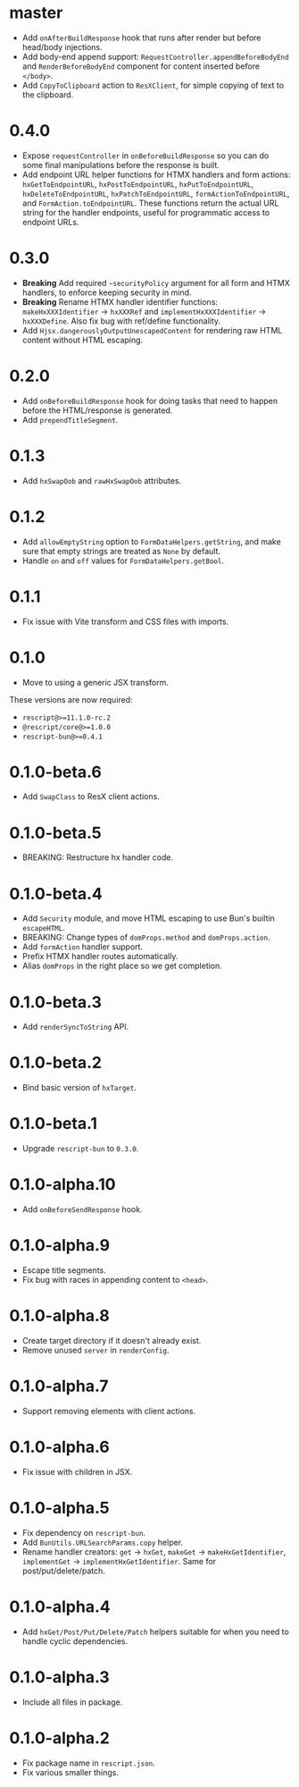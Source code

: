 # master

- Add `onAfterBuildResponse` hook that runs after render but before head/body injections.
- Add body-end append support: `RequestController.appendBeforeBodyEnd` and `RenderBeforeBodyEnd` component for content inserted before `</body>`.
- Add `CopyToClipboard` action to `ResXClient`, for simple copying of text to the clipboard.

# 0.4.0

- Expose `requestController` in `onBeforeBuildResponse` so you can do some final manipulations before the response is built.
- Add endpoint URL helper functions for HTMX handlers and form actions: `hxGetToEndpointURL`, `hxPostToEndpointURL`, `hxPutToEndpointURL`, `hxDeleteToEndpointURL`, `hxPatchToEndpointURL`, `formActionToEndpointURL`, and `FormAction.toEndpointURL`. These functions return the actual URL string for the handler endpoints, useful for programmatic access to endpoint URLs.

# 0.3.0

- **Breaking** Add required `~securityPolicy` argument for all form and HTMX handlers, to enforce keeping security in mind.
- **Breaking** Rename HTMX handler identifier functions: `makeHxXXXIdentifier` → `hxXXXRef` and `implementHxXXXIdentifier` → `hxXXXDefine`. Also fix bug with ref/define functionality.
- Add `Hjsx.dangerouslyOutputUnescapedContent` for rendering raw HTML content without HTML escaping.

# 0.2.0

- Add `onBeforeBuildResponse` hook for doing tasks that need to happen before the HTML/response is generated.
- Add `prependTitleSegment`.

# 0.1.3

- Add `hxSwapOob` and `rawHxSwapOob` attributes.

# 0.1.2

- Add `allowEmptyString` option to `FormDataHelpers.getString`, and make sure that empty strings are treated as `None` by default.
- Handle `on` and `off` values for `FormDataHelpers.getBool`.

# 0.1.1

- Fix issue with Vite transform and CSS files with imports.

# 0.1.0

- Move to using a generic JSX transform.

These versions are now required:

- `rescript@>=11.1.0-rc.2`
- `@rescript/core@>=1.0.0`
- `rescript-bun@>=0.4.1`

# 0.1.0-beta.6

- Add `SwapClass` to ResX client actions.

# 0.1.0-beta.5

- BREAKING: Restructure hx handler code.

# 0.1.0-beta.4

- Add `Security` module, and move HTML escaping to use Bun's builtin `escapeHTML`.
- BREAKING: Change types of `domProps.method` and `domProps.action`.
- Add `formAction` handler support.
- Prefix HTMX handler routes automatically.
- Alias `domProps` in the right place so we get completion.

# 0.1.0-beta.3

- Add `renderSyncToString` API.

# 0.1.0-beta.2

- Bind basic version of `hxTarget`.

# 0.1.0-beta.1

- Upgrade `rescript-bun` to `0.3.0`.

# 0.1.0-alpha.10

- Add `onBeforeSendResponse` hook.

# 0.1.0-alpha.9

- Escape title segments.
- Fix bug with races in appending content to `<head>`.

# 0.1.0-alpha.8

- Create target directory if it doesn't already exist.
- Remove unused `server` in `renderConfig`.

# 0.1.0-alpha.7

- Support removing elements with client actions.

# 0.1.0-alpha.6

- Fix issue with children in JSX.

# 0.1.0-alpha.5

- Fix dependency on `rescript-bun`.
- Add `BunUtils.URLSearchParams.copy` helper.
- Rename handler creators: `get` -> `hxGet`, `makeGet` -> `makeHxGetIdentifier`, `implementGet` -> `implementHxGetIdentifier`. Same for post/put/delete/patch.

# 0.1.0-alpha.4

- Add `hxGet/Post/Put/Delete/Patch` helpers suitable for when you need to handle cyclic dependencies.

# 0.1.0-alpha.3

- Include all files in package.

# 0.1.0-alpha.2

- Fix package name in `rescript.json`.
- Fix various smaller things.
